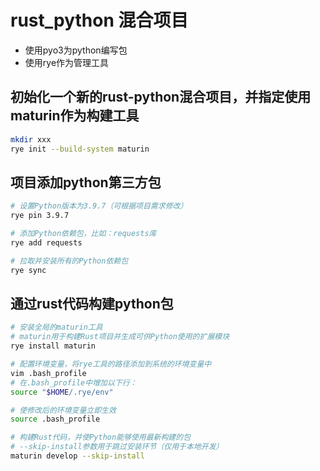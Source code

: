# rust_python 混合项目

- 使用pyo3为python编写包
- 使用rye作为管理工具


## 初始化一个新的rust-python混合项目，并指定使用maturin作为构建工具
```bash
mkdir xxx
rye init --build-system maturin
```

## 项目添加python第三方包
```bash
# 设置Python版本为3.9.7（可根据项目需求修改）
rye pin 3.9.7

# 添加Python依赖包，比如：requests库
rye add requests

# 拉取并安装所有的Python依赖包
rye sync 
```

## 通过rust代码构建python包
```bash
# 安装全局的maturin工具
# maturin用于构建Rust项目并生成可供Python使用的扩展模块
rye install maturin

# 配置环境变量，将rye工具的路径添加到系统的环境变量中
vim .bash_profile 
# 在.bash_profile中增加以下行：
source "$HOME/.rye/env"

# 使修改后的环境变量立即生效
source .bash_profile 
```

```bash
# 构建Rust代码，并使Python能够使用最新构建的包
# --skip-install参数用于跳过安装环节（仅用于本地开发）
maturin develop --skip-install
```
